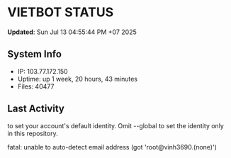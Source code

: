 # VIETBOT STATUS
**Updated**: Sun Jul 13 04:55:44 PM +07 2025

## System Info
- IP: 103.77.172.150
- Uptime: up 1 week, 20 hours, 43 minutes
- Files: 40477

## Last Activity

to set your account's default identity.
Omit --global to set the identity only in this repository.

fatal: unable to auto-detect email address (got 'root@vinh3690.(none)')
